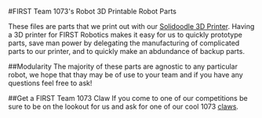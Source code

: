 #FIRST Team 1073's Robot 3D Printable Robot Parts


These files are parts that we print out with our <a href="http://www.solidoodle.com">Solidoodle 3D Printer</a>. Having a 3D printer for FIRST Robotics makes it easy for us to quickly prototype parts, save man power by delegating the manufacturing of complicated parts to our printer, and to quickly make an abdundance of backup parts.

##Modularity
The majority of these parts are agnostic to any particular robot, we hope that thay may be of use to your team and if you have any questions feel free to ask!

##Get a FIRST Team 1073 Claw
If you come to one of our competitions be sure to be on the lookout for us and ask for one of our cool 1073 <a href="https://github.com/FRCTeam1073-TheForceTeam/3DPrintableRobotParts/blob/master/Claw%282%29.stl">claws</a>.
